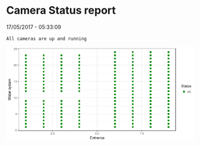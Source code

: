 Camera Status report
================
17/05/2017 - 05:33:09

    All cameras are up and running

![](camreport_files/figure-markdown_github/unnamed-chunk-2-1.png)
